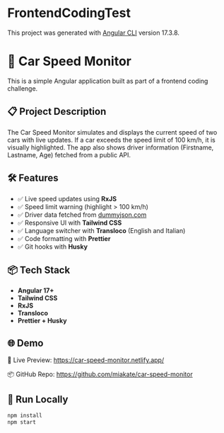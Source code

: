 # FrontendCodingTest

This project was generated with [Angular CLI](https://github.com/angular/angular-cli) version 17.3.8.

# 🚗 Car Speed Monitor

This is a simple Angular application built as part of a frontend coding challenge.

## 📋 Project Description

The Car Speed Monitor simulates and displays the current speed of two cars with live updates. If a car exceeds the speed limit of 100 km/h, it is visually highlighted. The app also shows driver information (Firstname, Lastname, Age) fetched from a public API.

## 🛠 Features

- ✅ Live speed updates using **RxJS**
- ✅ Speed limit warning (highlight > 100 km/h)
- ✅ Driver data fetched from [dummyjson.com](https://dummyjson.com/)
- ✅ Responsive UI with **Tailwind CSS**
- ✅ Language switcher with **Transloco** (English and Italian)
- ✅ Code formatting with **Prettier**
- ✅ Git hooks with **Husky**

## 📦 Tech Stack

- **Angular 17+**
- **Tailwind CSS**
- **RxJS**
- **Transloco**
- **Prettier + Husky**




## 🌐 Demo
🔗 Live Preview: https://car-speed-monitor.netlify.app/

📦 GitHub Repo: https://github.com/miakate/car-speed-monitor



## 🚀 Run Locally
```bash
npm install
npm start
